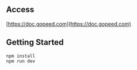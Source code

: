 ## Access

[https://doc.gopeed.com](https://doc.gopeed.com)

## Getting Started

```
npm install
npm run dev
```
